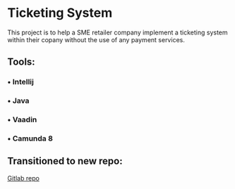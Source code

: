 # Ticketing System

This project is to help a SME retailer company implement a ticketing system within their copany without the use of any payment services.

## Tools:
### • Intellij
### • Java
### • Vaadin
### • Camunda 8

## Transitioned to new repo:
[Gitlab repo](https://gitlab.uwe.ac.uk/DISP-Client-groupwork/code)
